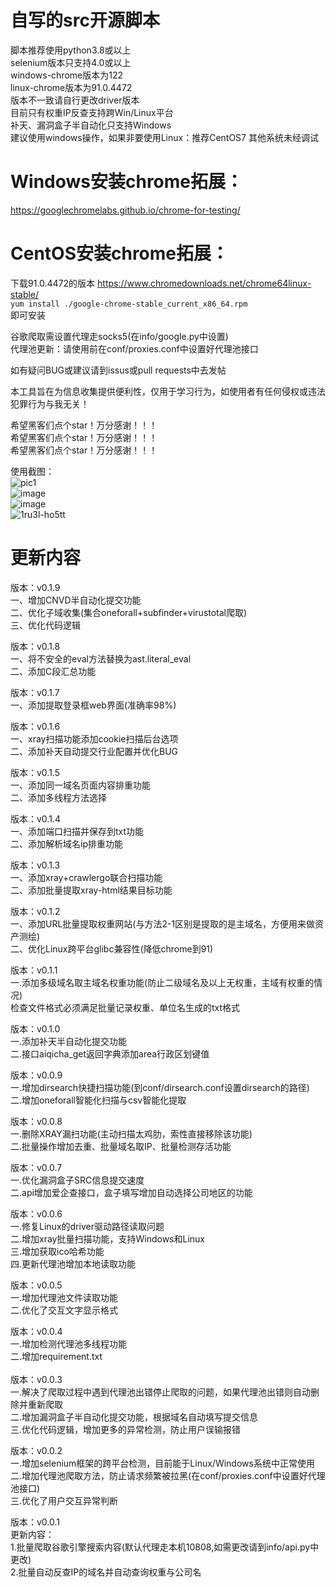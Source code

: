 # 自写的src开源脚本
脚本推荐使用python3.8或以上  
selenium版本只支持4.0或以上  
windows-chrome版本为122  
linux-chrome版本为91.0.4472  
版本不一致请自行更改driver版本  
目前只有权重IP反查支持跨Win/Linux平台  
补天、漏洞盒子半自动化只支持Windows  
建议使用windows操作，如果非要使用Linux：推荐CentOS7
其他系统未经调试  
  
# Windows安装chrome拓展：  
  
https://googlechromelabs.github.io/chrome-for-testing/  

# CentOS安装chrome拓展：
下载91.0.4472的版本
https://www.chromedownloads.net/chrome64linux-stable/  
`yum install ./google-chrome-stable_current_x86_64.rpm`  
即可安装  
  
谷歌爬取需设置代理走socks5(在info/google.py中设置)  
代理池更新：请使用前在conf/proxies.conf中设置好代理池接口  
  
如有疑问BUG或建议请到issus或pull requests中去发帖  
    
本工具旨在为信息收集提供便利性，仅用于学习行为，如使用者有任何侵权或违法犯罪行为与我无关！  
  
希望黑客们点个star！万分感谢！！！  
希望黑客们点个star！万分感谢！！！  
希望黑客们点个star！万分感谢！！！  
  
使用截图：  
![pic1](https://github.com/1607131160/src_script/assets/128038117/b1be191b-2352-42fd-acaf-f2605ca22bfa)  
![image](https://github.com/1607131160/src_script/assets/128038117/bf009fad-284f-46de-8888-a46956bd43d3)  
![image](https://github.com/1607131160/src_script/assets/128038117/2b031e6e-8102-4933-a27b-c009e9394371)  
![1ru3l-ho5tt](https://github.com/1607131160/src_script/assets/128038117/95e381dc-7c38-4d66-8dba-c88491debf14)  
# 更新内容
版本：v0.1.9  
一、增加CNVD半自动化提交功能  
二、优化子域收集(集合oneforall+subfinder+virustotal爬取)  
三、优化代码逻辑  
  
版本：v0.1.8  
一、将不安全的eval方法替换为ast.literal_eval  
二、添加C段汇总功能  
  
版本：v0.1.7  
一、添加提取登录框web界面(准确率98%)  
  
版本：v0.1.6  
一、xray扫描功能添加cookie扫描后台选项  
二、添加补天自动提交行业配置并优化BUG  
  
版本：v0.1.5  
一、添加同一域名页面内容排重功能  
二、添加多线程方法选择  
  
版本：v0.1.4  
一、添加端口扫描并保存到txt功能  
二、添加解析域名ip排重功能  
  
版本：v0.1.3  
一、添加xray+crawlergo联合扫描功能  
二、添加批量提取xray-html结果目标功能
  
版本：v0.1.2  
一、添加URL批量提取权重网站(与方法2-1区别是提取的是主域名，方便用来做资产测绘)  
二、优化Linux跨平台glibc兼容性(降低chrome到91)  
  
版本：v0.1.1  
一.添加多级域名取主域名权重功能(防止二级域名及以上无权重，主域有权重的情况)<br>检查文件格式必须满足批量记录权重、单位名生成的txt格式  
  
版本：v0.1.0  
一.添加补天半自动化提交功能  
二.接口aiqicha_get返回字典添加area行政区划键值  
  
版本：v0.0.9  
一.增加dirsearch快捷扫描功能(到conf/dirsearch.conf设置dirsearch的路径)  
二.增加oneforall智能化扫描与csv智能化提取  
  
版本：v0.0.8  
一.删除XRAY漏扫功能(主动扫描太鸡肋，索性直接移除该功能)  
二.批量操作增加去重、批量域名取IP、批量检测存活功能  
  
版本：v0.0.7  
一.优化漏洞盒子SRC信息提交速度  
二.api增加爱企查接口，盒子填写增加自动选择公司地区的功能  
  
版本：v0.0.6  
一.修复Linux的driver驱动路径读取问题  
二.增加xray批量扫描功能，支持Windows和Linux  
三.增加获取ico哈希功能  
四.更新代理池增加本地读取功能  

版本：v0.0.5  
一.增加代理池文件读取功能  
二.优化了交互文字显示格式  
  
版本：v0.0.4  
一.增加检测代理池多线程功能  
二.增加requirement.txt  
<br>
版本：v0.0.3  
一.解决了爬取过程中遇到代理池出错停止爬取的问题，如果代理池出错则自动删除并重新爬取  
二.增加漏洞盒子半自动化提交功能，根据域名自动填写提交信息  
三.优化代码逻辑，增加更多的异常检测，防止用户误输报错  
  
版本：v0.0.2  
一.增加selenium框架的跨平台检测，目前能于Linux/Windows系统中正常使用  
二.增加代理池爬取方法，防止请求频繁被拉黑(在conf/proxies.conf中设置好代理池接口)  
三.优化了用户交互异常判断  
  
版本：v0.0.1  
更新内容：  
1.批量爬取谷歌引擎搜索内容(默认代理走本机10808,如需更改请到info/api.py中更改)  
2.批量自动反查IP的域名并自动查询权重与公司名  
